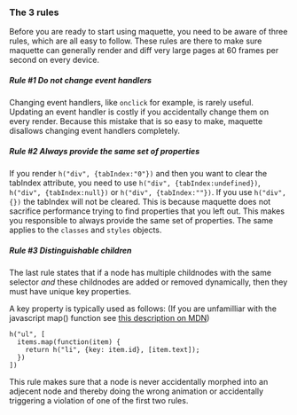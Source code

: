 ### The 3 rules

Before you are ready to start using maquette, you need to be aware of three rules, which are all easy to follow.
These rules are there to make sure maquette can generally render and diff very large pages at 60 frames per second on every device.

##### Rule #1 Do not change event handlers

Changing event handlers, like `onclick` for example, is rarely useful.
Updating an event handler is costly if you accidentally change them on every render.
Because this mistake that is so easy to make, maquette disallows changing event handlers completely.

##### Rule #2 Always provide the same set of properties

If you render `h("div", {tabIndex:"0"})` and then you want to clear the tabIndex attribute, 
you need to use `h("div", {tabIndex:undefined})`, `h("div", {tabIndex:null})` or `h("div", {tabIndex:""})`.
If you use `h("div", {})` the tabIndex will not be cleared. 
This is because maquette does not sacrifice performance trying to find properties that you left out.
This makes you responsible to always provide the same set of properties. The same applies to the `classes` and `styles` objects.

##### Rule #3 Distinguishable children

The last rule states that if a node has multiple childnodes with the same selector 
*and* these childnodes are added or removed dynamically, 
then they must have unique key properties.
      
      
A key property is typically used as follows: 
(If you are unfamilliar with the javascript map() function see <a href="https://developer.mozilla.org/en-US/docs/Web/JavaScript/Reference/Global_Objects/Array/map" target="_blank">this description on MDN</a>)

    h("ul", [
      items.map(function(item) {
        return h("li", {key: item.id}, [item.text]);
      })
    ])

This rule makes sure that a node is never accidentally morphed into an adjecent node and thereby doing the wrong animation or accidentally triggering a violation of one of the first two rules.

